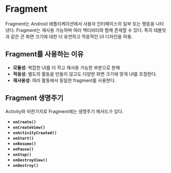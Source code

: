 # Fragment
Fragment는 Android 애플리케이션에서 사용자 인터페이스의 일부 또는 행동을 나타낸다. Fragment는 재사용 가능하며 여러 액티비티와 함께 존재할 수 있다. 특히 태블릿과 같은 큰 화면 크기에 대한 더 유연하고 적응적인 UI 디자인을 허용.

## Fragment를 사용하는 이유
* **모듈성**: 복잡한 UI를 더 작고 재사용 가능한 부분으로 분해
* **적응성**: 별도의 활동을 만들지 않고도 다양한 화면 크기에 맞게 UI를 조정한다.
* **재사용성**: 여러 활동에서 동일한 fragment를 사용한다.

## Fragment 생명주기
Activity와 마찬가지로 Fragment에는 생명주기 메서드가 있다.
- **`onCreate()`**
- **`onCreateView()`**
- **`onActivityCreated()`**
- **`onStart()`**
- **`onResume()`**
- **`onPause()`**
- **`onStop()`**
- **`onDestroyView()`**
- **`onDestroy()`**